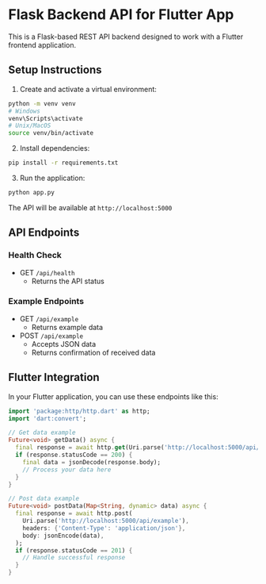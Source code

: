 # Flask Backend API for Flutter App

This is a Flask-based REST API backend designed to work with a Flutter frontend application.

## Setup Instructions

1. Create and activate a virtual environment:
```bash
python -m venv venv
# Windows
venv\Scripts\activate
# Unix/MacOS
source venv/bin/activate
```

2. Install dependencies:
```bash
pip install -r requirements.txt
```

3. Run the application:
```bash
python app.py
```

The API will be available at `http://localhost:5000`

## API Endpoints

### Health Check
- GET `/api/health`
  - Returns the API status

### Example Endpoints
- GET `/api/example`
  - Returns example data
- POST `/api/example`
  - Accepts JSON data
  - Returns confirmation of received data

## Flutter Integration

In your Flutter application, you can use these endpoints like this:

```dart
import 'package:http/http.dart' as http;
import 'dart:convert';

// Get data example
Future<void> getData() async {
  final response = await http.get(Uri.parse('http://localhost:5000/api/example'));
  if (response.statusCode == 200) {
    final data = jsonDecode(response.body);
    // Process your data here
  }
}

// Post data example
Future<void> postData(Map<String, dynamic> data) async {
  final response = await http.post(
    Uri.parse('http://localhost:5000/api/example'),
    headers: {'Content-Type': 'application/json'},
    body: jsonEncode(data),
  );
  if (response.statusCode == 201) {
    // Handle successful response
  }
}
